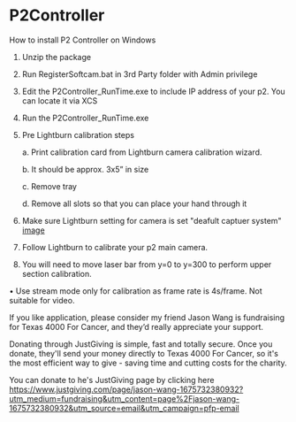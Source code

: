 # P2Controller

How to install P2 Controller on Windows
1.	Unzip the package
2.	Run RegisterSoftcam.bat in 3rd Party folder with Admin privilege
3.	Edit the P2Controller_RunTime.exe to include IP address of your p2.  You can locate it via XCS
4.	Run the P2Controller_RunTime.exe
5.	Pre Lightburn calibration steps  

    a.	Print calibration card from Lightburn camera calibration wizard.
  
    b.	It should be approx. 3x5” in size
  
    c.	Remove tray
  
    d.	Remove all slots so that you can place your hand through it
7.  Make sure Lightburn setting for camera is set "deafult captuer system"
    [image](https://github.com/myktmcmo/P2Controller/assets/149642164/2b88258e-18a6-47b1-8237-4d3bf9eae654)

9.	Follow Lightburn to calibrate your p2 main camera.
10.	You will need to move laser bar from y=0 to y=300 to perform upper section calibration.

•	Use stream mode only for calibration as frame rate is 4s/frame.  Not suitable for video.

If you like application, please consider my friend Jason Wang is fundraising for Texas 4000 For Cancer, and they’d really appreciate your support.

Donating through JustGiving is simple, fast and totally secure. Once you donate, they'll send your money directly to Texas 4000 For Cancer, so it's the most efficient way to give - saving time and cutting costs for the charity.

You can donate to he's JustGiving page by clicking here https://www.justgiving.com/page/jason-wang-1675732380932?utm_medium=fundraising&utm_content=page%2Fjason-wang-1675732380932&utm_source=email&utm_campaign=pfp-email
